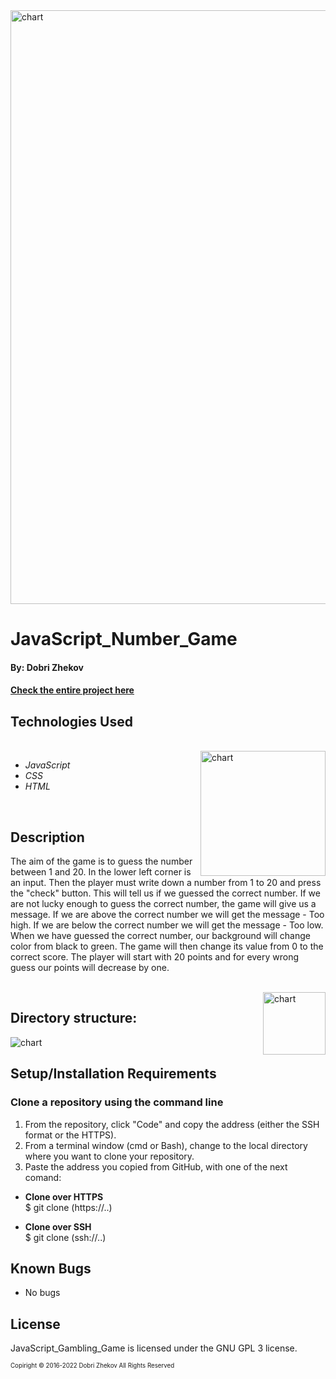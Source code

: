 <img align="justify" alt="chart" width="950px" src="https://raw.githubusercontent.com/zhekovdobri/JavaScript_Number_Game/aee747726003376a043c9e3758614c8533edd9f0/Number_Game1200.png">

# JavaScript_Number_Game

#### By: Dobri Zhekov

#### [<ins>Check the entire project here</ins>](https://zhekovdobri.github.io/JavaScript_Number_Game/)

## Technologies Used

<div class=pull-left>

</div>
&nbsp;&nbsp;&nbsp;&nbsp;&nbsp;&nbsp;&nbsp;&nbsp;&nbsp;&nbsp;&nbsp;&nbsp;&nbsp;&nbsp;&nbsp;
<div class=pull-right>
<img align="right" alt="chart" height="200px" src="https://github.com/zhekovdobri/JavaScript_Number_Game/blob/main/Number_Game_Language_chart.png?raw=true">
</div>

* _JavaScript_
* _CSS_
* _HTML_


<br />

## Description

The aim of the game is to guess the number between 1 and 20. In the lower left corner is an input. Then the player must write down a number from 1 to 20 and press the "check" button. This will tell us if we guessed the correct number. If we are not lucky enough to guess the correct number, the game will give us a message. If we are above the correct number we will get the message - Too high. If we are below the correct number we will get the message - Too low. When we have guessed the correct number, our background will change color from black to green. The game will then change its value from 0 to the correct score. The player will start with 20 points and for every wrong guess our points will decrease by one.

</div>
&nbsp;&nbsp;&nbsp;&nbsp;&nbsp;&nbsp;&nbsp;&nbsp;&nbsp;&nbsp;&nbsp;&nbsp;&nbsp;&nbsp;&nbsp;
<div class=pull-right>
<img align="right" alt="chart" height="100px" src="https://github.com/zhekovdobri/JavaScript_Number_Game/blob/main/Directory_structure_logo.png?raw=true">
</div>

## Directory structure:

<img alt="chart" src="https://raw.githubusercontent.com/zhekovdobri/JavaScript_Number_Game/fae29c8ab43aff7bb096c6f497baf10c59482e56/Directory_structure_image.png">

## Setup/Installation Requirements

### Clone a repository using the command line 

1. From the repository, click "Code" and copy the address (either the SSH format or the HTTPS). 
2. From a terminal window (cmd or Bash), change to the local directory where you want to clone your repository.
3. Paste the address you copied from GitHub, with one of the next comand:

* **Clone over HTTPS**<br>
  $ git clone (https://..)
  
* **Clone over SSH**<br>
  $ git clone (ssh://..)

## Known Bugs

* No bugs

## License

JavaScript_Gambling_Game is licensed under the GNU GPL 3 license.

<sub><sup>Copiright © 2016-2022 Dobri Zhekov All Rights Reserved</sup></sub>
